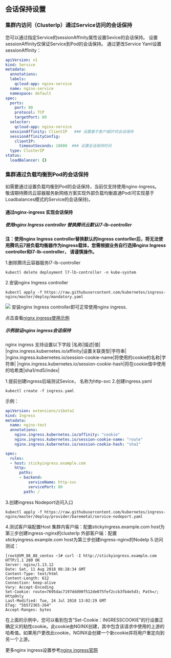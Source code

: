 ## 会话保持设置
### 集群内访问（ClusterIp）通过Service访问的会话保持
您可以通过指定Service的sessionAffinity属性设置Sevice的会话保持。
设置sessionAffinity仅保证Service到Pod的会话保持。
通过更改Service Yaml设置sessionAffinity：
```yaml
apiVersion: v1
kind: Service
metadata:
  annotations:
  labels:
    qcloud-app: nginx-service
  name: nginx-service
  namespace: default
spec:
  ports:
    port: 80
    protocol: TCP
    targetPort: 80
  selector:
    qcloud-app: nginx-service
  sessionAffinity: ClientIP   ### 设置基于客户端IP的会话保持
  sessionAffinityConfig:
    clientIP:
      timeoutSeconds: 10800  ### 设置会话保持时间
  type: ClusterIP
status:
  loadBalancer: {}

```


### 集群通过负载均衡到Pod的会话保持
如需要通过设置负载均衡到Pod的会话保持，当前仅支持使用nginx-ingress。  
敬请期待腾讯云容器服务新网络方案实现外部负载均衡直通Pod(可实现基于Loadbalances模式的Service的会话保持)。

#### 通过nginx-ingress 实现会话保持
##### 使用nginx Ingress controller 替换腾讯云默认l7-lb-controller
__注：使用nginx Ingress controller替换默认的ingress contorller后，将无法使用腾讯云7层负载均衡器作为ingress载体，您需根据业务自行选择nginx Ingress controller和l7-lb-controller， 请谨慎操作。__

1.删除腾讯云容器服务l7-lb-controller
```shell
kubectl delete deployment l7-lb-controller -n kube-system
```

2.安装nginx Ingress controller 
```shell
kubectl apply -f https://raw.githubusercontent.com/kubernetes/ingress-nginx/master/deploy/mandatory.yaml
```
![][1]
安装nginx Ingress controller即可正常使用nginx ingress.

点击查看[nignx ingress使用示例](https://kubernetes.github.io/ingress-nginx/examples/)

##### 示例验证nginx ingress会话保持
nginx ingress 支持设置以下字段
|名称|描述|值|
|nginx.ingress.kubernetes.io/affinity|设置关联类型|字符串|
|nginx.ingress.kubernetes.io/session-cookie-name|将使用的cookie的名称|字符串|
|nginx.ingress.kubernetes.io/session-cookie-hash|将在cookie值中使用的哈希类|sha1/md5/index|

1.提前创建ingress后端测试Sevice， 名称为http-svc
2.创建ingress.yaml
```shell
kubectl create -f ingress.yaml
```

示例：
```yaml
apiVersion: extensions/v1beta1
kind: Ingress
metadata:
  name: nginx-test
  annotations:
    nginx.ingress.kubernetes.io/affinity: "cookie"
    nginx.ingress.kubernetes.io/session-cookie-name: "route"
    nginx.ingress.kubernetes.io/session-cookie-hash: "sha1"

spec:
  rules:
  - host: stickyingress.example.com
    http:
      paths:
      - backend:
          serviceName: http-svc
          servicePort: 80
        path: /
```
3.创建ingress Nodeport访问入口
```shell
kubectl apply -f https://raw.githubusercontent.com/kubernetes/ingress-nginx/master/deploy/provider/baremetal/service-nodeport.yaml
```
4.测试客户端配置Host
集群内客户端：配置stickyingress.example.com host为第三步创建ingress-nginx的clusterIp
外部客户端：配置stickyingress.example.com host为第三步创建ingress-nginx的NodeIp
5.访问测试：

```shell
[root@VM_88_88_centos ~]# curl -I http://stickyingress.example.com
HTTP/1.1 200 OK
Server: nginx/1.13.12
Date: Sat, 11 Aug 2018 08:28:34 GMT
Content-Type: text/html
Content-Length: 612
Connection: keep-alive
Vary: Accept-Encoding
Set-Cookie: route=7695dac7197ddd90f512de075fef2ccb3fb4e5d3; Path=/; HttpOnly
Last-Modified: Tue, 24 Jul 2018 13:02:29 GMT
ETag: "5b572365-264"
Accept-Ranges: bytes

```

在上面的示例中，您可以看到包含“Set-Cookie：INGRESSCOOKIE”的行设置正确定义的粘性cookie。此cookie由NGINX创建，其中包含该请求中使用的上游的哈希值。如果用户更改此cookie，NGINX会创建一个新cookie并将用户重定向到另一个上游。

更多nginx ingress设置参考[nginx ingress官网](https://kubernetes.github.io/ingress-nginx/)

[1]:https://main.qcloudimg.com/raw/c77f47b9180990a3e1140a2dd07f4ce7.png



